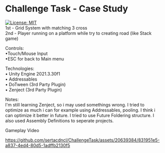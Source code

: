 # Challenge Task - Case Study
[![License: MIT](https://img.shields.io/badge/License-MIT-yellow.svg)](https://opensource.org/licenses/MIT)  
1st - Grid System with matching 3 cross  
2nd - Player running on a platform while try to creating road (like Stack game)  


Controls:  
•Touch/Mouse Input  
•ESC for back to Main menu  

Technologies:  
• Unity Engine 2021.3.30f1  
• Addressables  
• DoTween (3rd Party Plugin)  
• Zenject (3rd Party Plugin)  


Notes:  
I'm still learning Zenject, so i may used somethings wrong. I tried to optimize as much i can for example using Addressables, pooling. I think i can optimize it better in future. I tried to use Future Foldering structure. I also used Assembly Definitions to seperate projects.

Gameplay Video

https://github.com/sertacdncl/ChallengeTask/assets/20639384/831951e5-a837-4ed4-80d5-1adffb2130f5

